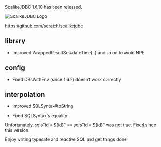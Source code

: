 ScalikeJDBC 1.6.10 has been released. 

![ScalikeJDBC Logo](http://scalikejdbc.org/img/logo.png)

https://github.com/seratch/scalikejdbc

## library

- Improved WrappedResultSet#dateTime(..) and so on to avoid NPE

## config 

- Fixed DBsWithEnv (since 1.6.9) doesn't work correctly

## interpolation

- Improved SQLSyntax#toString

- Fixed SQLSyntax's equality 

Unfortunately, sqls"id = ${id}" == sqls"id = ${id}" was not true. Fixed since this version.

Enjoy writing typesafe and reactive SQL and get things done!

